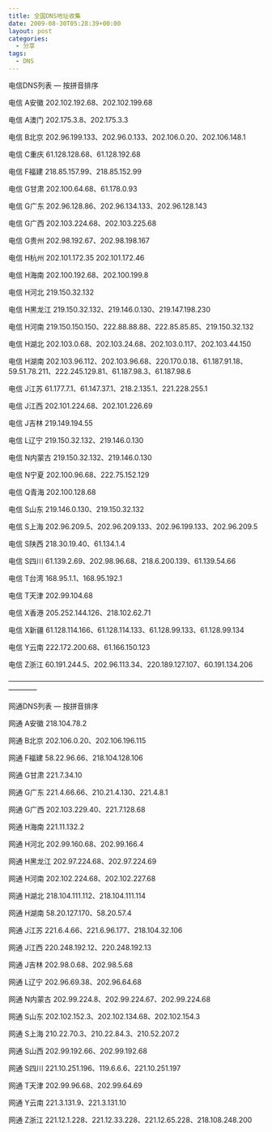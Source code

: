 ```yaml
---
title: 全国DNS地址收集
date: 2009-08-30T05:28:39+00:00
layout: post
categories:
  - 分享
tags:
  - DNS
---
```


电信DNS列表 — 按拼音排序

电信 A安徽 202.102.192.68、202.102.199.68

电信 A澳门 202.175.3.8、202.175.3.3

电信 B北京 202.96.199.133、202.96.0.133、202.106.0.20、202.106.148.1

电信 C重庆 61.128.128.68、61.128.192.68

电信 F福建 218.85.157.99、218.85.152.99

电信 G甘肃 202.100.64.68、61.178.0.93

电信 G广东 202.96.128.86、202.96.134.133、202.96.128.143

电信 G广西 202.103.224.68、202.103.225.68
<!--more-->
电信 G贵州 202.98.192.67、202.98.198.167

电信 H杭州 202.101.172.35 202.101.172.46

电信 H海南 202.100.192.68、202.100.199.8

电信 H河北 219.150.32.132

电信 H黑龙江 219.150.32.132、219.146.0.130、219.147.198.230

电信 H河南 219.150.150.150、222.88.88.88、222.85.85.85、219.150.32.132

电信 H湖北 202.103.0.68、202.103.24.68、202.103.0.117、202.103.44.150

电信 H湖南 202.103.96.112、202.103.96.68、220.170.0.18、61.187.91.18、59.51.78.211、222.245.129.81、61.187.98.3、61.187.98.6

电信 J江苏 61.177.7.1、61.147.37.1、218.2.135.1、221.228.255.1

电信 J江西 202.101.224.68、202.101.226.69

电信 J吉林 219.149.194.55

电信 L辽宁 219.150.32.132、219.146.0.130

电信 N内蒙古 219.150.32.132、219.146.0.130

电信 N宁夏 202.100.96.68、222.75.152.129

电信 Q青海 202.100.128.68

电信 S山东 219.146.0.130、219.150.32.132

电信 S上海 202.96.209.5、202.96.209.133、202.96.199.133、202.96.209.5

电信 S陕西 218.30.19.40、61.134.1.4

电信 S四川 61.139.2.69、202.98.96.68、218.6.200.139、61.139.54.66

电信 T台湾 168.95.1.1、168.95.192.1

电信 T天津 202.99.104.68

电信 X香港 205.252.144.126、218.102.62.71

电信 X新疆 61.128.114.166、61.128.114.133、61.128.99.133、61.128.99.134

电信 Y云南 222.172.200.68、61.166.150.123

电信 Z浙江 60.191.244.5、202.96.113.34、220.189.127.107、60.191.134.206

————————————————————————————————————————

网通DNS列表 — 按拼音排序

网通 A安徽 218.104.78.2

网通 B北京 202.106.0.20、202.106.196.115

网通 F福建 58.22.96.66、218.104.128.106

网通 G甘肃 221.7.34.10

网通 G广东 221.4.66.66、210.21.4.130、221.4.8.1

网通 G广西 202.103.229.40、221.7.128.68

网通 H海南 221.11.132.2

网通 H河北 202.99.160.68、202.99.166.4

网通 H黑龙江 202.97.224.68、202.97.224.69

网通 H河南 202.102.224.68、202.102.227.68

网通 H湖北 218.104.111.112、218.104.111.114

网通 H湖南 58.20.127.170、58.20.57.4

网通 J江苏 221.6.4.66、221.6.96.177、218.104.32.106

网通 J江西 220.248.192.12、220.248.192.13

网通 J吉林 202.98.0.68、202.98.5.68

网通 L辽宁 202.96.69.38、202.96.64.68

网通 N内蒙古 202.99.224.8、202.99.224.67、202.99.224.68

网通 S山东 202.102.152.3、202.102.134.68、202.102.154.3

网通 S上海 210.22.70.3、210.22.84.3、210.52.207.2

网通 S山西 202.99.192.66、202.99.192.68

网通 S四川 221.10.251.196、119.6.6.6、221.10.251.197

网通 T天津 202.99.96.68、202.99.64.69

网通 Y云南 221.3.131.9、221.3.131.10

网通 Z浙江 221.12.1.228、221.12.33.228、221.12.65.228、218.108.248.200
